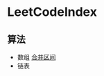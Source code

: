 # LeetCodeIndex

## 算法
- 数组
[合并区间](https://github.com/Shen-Q/LeetCode/blob/master/src/leetcode/editor/cn/P56MergeIntervals.java)
- 链表

